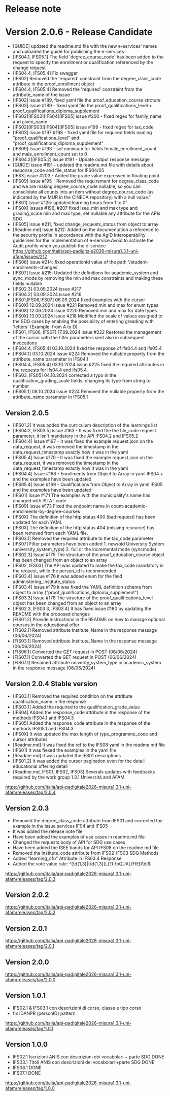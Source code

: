 # Release note

# Version 2.0.6 - Release Candidate
- [GUIDE] updated the readme.md file with the new e-services' names and uploaded the guide for publishing the e-services
- [IFS04.1, IFS05.1] The field 'degree_course_code' has been added to the request to specify the enrollment or qualification referenced by the change request
- [IFS04.4, IFS05.4] Fix swagger
- [IFS02] Removed the 'required' constraint from the degree_class_code attribute in the proof_enrollment object
- [IFS04.4, IFS05.4] Removed the 'required' constraint from the attribute_name of the issue
- [IFS02] issue #189, fixed yaml file the proof_education_course strcture 
- [IFS03] issue #189 - fixed yaml file the  proof_qualifications_level + proof_qualifications_diploma_supplement
- [IFS02][IFS03][IFS04][IFS05] issue #200 - fixed regex for family_name and given_name 
- [IFS02][IFS03][IFS04][IFS05] issue #199 - fixed regex for tax_code
- [IFS03] issue #197 #198 - fixed yaml file for required fields naming "proof_qualifications_level" and "proof_qualifications_diploma_supplement"
- [IFS09] issue #193 - set minimum for fields female_enrollment_count and  male_enrollment_count set to 0
- [IFS04.2][IFS05.2] issue #191 - Update output response message
- [GUIDE] issue #191 - updated the readme.md file with details about response_code and file_status for IFS04/05
- [IFSX] issue #203 - Added the grade value expressed in floating point
- [IFS09] issue #195 - Removed the requirement for degree_class_code and we are making degree_course_code nullable, so you can consolidate all counts into an item without degree_course_code (as indicated by the MUR in the CINECA repository) with a null value."
- [IFS01] issue #125: updated learning hours from 1 to 0"
- [IFS0X] issues  #196, #207 fixed isee_min and max type and grading_scale min and max type, set nullable any attribute for the APIs SDG
- [IFS05] issue #211, fixed change_requests_status from object to array
- [Readme.md]  Issue #212: Added on the documentation a reference to the security profile in accordance with the AgID Interoperability guidelines for the implementation of e-service.Avoid to activate the Audit profile when you publish the e-service https://github.com/italia/api-padigitale2026-misura1.3.1-uni-afam/issues/212
- [IFS06] issue #214: fixed operationId value of the path '/student-enrollments-changes'  
- [IFS07] Issue #215: Updated the definitions for academic_system and sync_mode by removing the min and max constraints and making these fields nullable
- [IFS02.3] 03.09.2024 issue #217
- [IFS04.2] 03.09.2024 issue #216
- [IFS01,IFS06,IFS07] 06.09.2024 fixed examples with the cursor
- [IFS0X] 12.09.2024 issue #221 Removed min and max for enum types
- [IFS0X] 12.09.2024 issue #220 Removed min and max for date types
- [IFS0X] 13.09.2024 issue #218 Modified the scale of values assigned to the SDG cases by enabling the possibility of entering greading with 'letters' (Example: from A to D).
- [IFS01, IFS06, IFS07] 17.09.2024 issue #222 Restored the management of the cursor with the filter parameters sent also in subsequent invocations
- [IFS04.4, IFS05.4] 03.10.2024 fixed the response of ifs04.4 and ifs05.4 
- [IFS04.1] 03.10.2024 issue #224 Removed the nullable property from the attribute_name parameter in IFS04.1
- [IFS04.4, IFS05.4] 03.10.2024 issue #225 fixed the required attributes in the requests for ifs04.4 and ifs05.4.
- [IFS03, IFS05] 04.10.2024 corrected a typo in the qualification_grading_scale fields, changing its type from string to number
- [IFS05.1] 08.10.2024 issue #224 Removed the nullable property from the attribute_name parameter in IFS05.1


## Version 2.0.5
- [IFS01.2] It was added the curriculum description of the learnings list
- [IFS04.2, IFS03.5] issue #163 - It was fixed the the file_code request parameter, it isn't mandatory in the API IFS04.2 and IFS05.2
- [IFS04.4] Issue #167 - It was fixed the example request.json on the data_request, it was removed the timestamp in the data_request_timestamp exactly how it was in the yaml
- [IFS05.4] Issue #170 - It was fixed the example request.json on the data_request, it was removed the timestamp in the data_request_timestamp exactly how it was in the yaml
- [IFS04.4] Issue #168 - Enrollments from Object to  Array in yaml IFS04 + and the examples have been updated
- [IFS05.4] Issue #169 - Qualifications from Object to Array in yaml IFS05 and the examples have been updated
- [IFS01] Issue #171 The examples with the municipality's name has changed with ISTAT code
- [IFS09] Issue #173 Fixed the endpoint name in count-academic-enrollments-by-degree-courses
- [IFS0X] The definition of the http status 400 (bad request) has been updated for each YAML
- [IFS0X] The definition of the http status 404 (missing resource) has been removed from each YAML file.
- [IFS03.1] Removed the required attribute to the tax_code parameter
- [IFS07] Filter parameters have been added 
        1. new/old University System (university_system_type)
        2. full or the incremental mode (syncmode)
- [IFS02.3] Issue #175 The structure of the proof_education_course object has been changed from an object to an array
- [IFS02, IFS03] The API was updated to make the tax_code mandatory in the request, while the person_id is recommended
- [IFS03.4] Issue #176 it was added enum for the field administering_institute_status
- [IFS03.4] Issue #179 it was fixed the YAML definition schema from object to array ("proof_qualifications_diploma_supplement")
- [IFS03.3] Issue #178 The structure of the proof_qualifications_level object has been changed from an object to an array
- [IFS02.3, IFS03.3, IFS03.4] It has fixed issue #180 by updating the README with the proposed changes
- [FIS01.2] Provide instructions in the README on how to manage optional courses in the educational offer
- [FIS02.1] Removed attribute Institute_Name in the response message (06/06/2024)
- [FIS03.1] Removed attribute Institute_Name in the response message (06/06/2024)
- [FIS06.1] Converted the GET request in POST (06/06/2024)
- [FIS07.1] Converted the GET request in POST (06/06/2024)
- [FIS07.1] Renamed attribute univerity_system_type in academic_system in the response message (06/06/2024)


## Version 2.0.4 Stable version

- [IFS03.1] Removed the required condition on the attribute qualification_name in the response
- [IFS03.1] Added the required to the qualification_grade_value
- [IFS04] Added the response_code attribute in the response of the methods IFS04.1 and IFS04.3
- [IFS05] Added the response_code attribute in the response of the methods IFS05.1 and IFS04.3
- [IFS0X] It was updated the max length of type_programme_code and cursor attributes
- [Readme.md] It was fixed the ref to the IFS08 yaml in the readme.md file
- [IFS01] It was fiexed the examples in the yaml file
- [Readme.md] It was updated the IFS01 descriptions
- [IFS01.2] It was added the cursor pagination even for the detail educational offering detail
- [Readme.md, IFS01, IFS02, IFS03] Severals updates with feedbacks required by the work group 1.3.1 Università and AFAM 

https://github.com/italia/api-padigitale2026-misura1.3.1-uni-afam/releases/tag/2.0.4

## Version 2.0.3

- Removed the degree_class_code attribute from IFS01 and corrected the example in the issue services IF04 and IFS05
- It was added the release note file
- Have been added the examples of use cases in readme.md file
- Changed the requests body of API for SDG use cases
- Have been added the ISEE bands for API IFS08 on the readme.md file
- Removed the institute_code attribute from IFS02-IFS03 SDG Methods 
- Added "learning_cfu" Attribute in IFS03.4 Response 
- Added the vote value rule: ^(\d{1,3}|(\d{1,3}[L]?)|\bQUALIFIED\b)$

https://github.com/italia/api-padigitale2026-misura1.3.1-uni-afam/releases/tag/2.0.3

## Version 2.0.2

https://github.com/italia/api-padigitale2026-misura1.3.1-uni-afam/releases/tag/2.0.2

## Version 2.0.1

https://github.com/italia/api-padigitale2026-misura1.3.1-uni-afam/releases/tag/2.0.1

## Version 2.0.0

https://github.com/italia/api-padigitale2026-misura1.3.1-uni-afam/releases/tag/2.0.0

## Version 1.0.1

- IFS02.1 & IFS03.1 con descrizioni di corso, classe e tipo corso
- fix IDANPR (personID) pattern

https://github.com/italia/api-padigitale2026-misura1.3.1-uni-afam/releases/tag/1.0.1

## Version 1.0.0

- IFS02.1 Iscrizioni ANIS con descrizioni dei vocabolari + parte SDG DONE
- IFS03.1 Titoli ANIS con descrizioni dei vocabolari +parte SDG DONE
- IFS06.1 DONE
- IFS07.1 DONE

https://github.com/italia/api-padigitale2026-misura1.3.1-uni-afam/releases/tag/1.0.0
